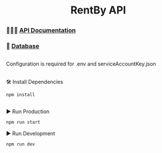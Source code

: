 # <p align="center">RentBy API</p>

### 🧑🏻‍💻 [API Documentation](https://documenter.getpostman.com/view/21560407/2sA3XQh2MP#77cd0b1d-4e48-4ad6-b0bc-b1df2507cd5a)

### 📂 [Database](https://console.firebase.google.com/project/rent-by/firestore/databases/-default-/data/~2Fusers)

##
Configuration is required for .env and serviceAccountKey.json

\
🛠️ Install Dependencies    
```bash
npm install 
```

##

▶ Run Production
```bash
npm run start 
```
▶ Run Development
```bash
npm run dev 
```
